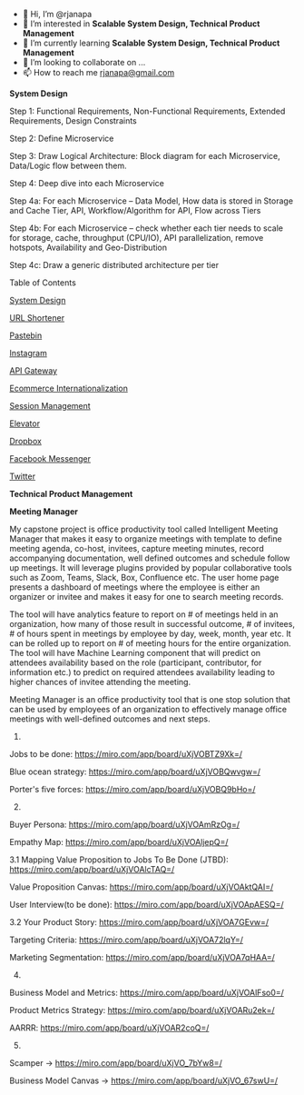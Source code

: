 - 👋 Hi, I’m @rjanapa
- 👀 I’m interested in <b>Scalable System Design, Technical Product Management</b>
- 🌱 I’m currently learning <b>Scalable System Design, Technical Product Management</b>
- 💞️ I’m looking to collaborate on ...
- 📫 How to reach me rjanapa@gmail.com

<!---
rjanapa/rjanapa is a ✨ special ✨ repository because its `README.md` (this file) appears on your GitHub profile.
You can click the Preview link to take a look at your changes.
--->

<b>System Design</b></br>

Step 1:  Functional Requirements, Non-Functional Requirements, Extended Requirements, Design Constraints

Step 2: Define Microservice

Step 3: Draw Logical Architecture: Block diagram for each Microservice, Data/Logic flow between them.

Step 4: Deep dive into each Microservice

Step 4a: For each Microservice – Data Model, How data is stored in Storage and Cache Tier, API, Workflow/Algorithm for API, Flow across Tiers

Step 4b: For each Microservice – check whether each tier needs to scale for storage, cache, throughput (CPU/IO), API parallelization, remove hotspots, Availability and Geo-Distribution

Step 4c: Draw a generic distributed architecture per tier

Table of Contents</br>

[System Design](https://github.com/rjanapa/rjanapa/blob/main/SystemDesign.md)

[URL Shortener](https://github.com/rjanapa/rjanapa/blob/main/URLShortener.md)

[Pastebin](https://github.com/rjanapa/rjanapa/blob/main/URLShortener.md)

[Instagram](https://github.com/rjanapa/rjanapa/blob/main/Instagram.md)

[API Gateway](https://github.com/rjanapa/rjanapa/blob/main/APIGateway.md)

[Ecommerce Internationalization](https://github.com/rjanapa/rjanapa/blob/main/Ecommerce-Internationalization.md)

[Session Management](https://github.com/rjanapa/rjanapa/blob/main/SessionManagement.md)

[Elevator](https://github.com/rjanapa/rjanapa/blob/main/DesignElevator.md)

[Dropbox](https://github.com/rjanapa/rjanapa/blob/main/Dropbox.md)

[Facebook Messenger](https://github.com/rjanapa/rjanapa/blob/main/Facebook%20Messenger.md)

[Twitter](https://github.com/rjanapa/rjanapa/blob/main/Twitter.md)

<b>Technical Product Management </b></br>

<b>Meeting Manager</b></br>

My capstone project is office productivity tool called Intelligent Meeting Manager that makes it easy to organize meetings with template to define meeting agenda, co-host, invitees, capture meeting minutes, record accompanying documentation, well defined outcomes and schedule follow up meetings. It will leverage plugins provided by popular collaborative tools such as Zoom, Teams, Slack, Box, Confluence etc. The user home page presents a dashboard of meetings where the employee is either an organizer or invitee and makes it easy for one to search meeting records.  

The tool will have analytics feature to report on # of meetings held in an organization, how many of those result in successful outcome, # of invitees, # of hours spent in meetings by employee by day, week, month, year etc. It can be rolled up to report on # of meeting hours for the entire organization. The tool will have Machine Learning component that will predict on attendees availability based on the role (participant, contributor, for information etc.) to predict on required attendees availability leading to higher chances of invitee attending the meeting. 

Meeting Manager is an office productivity tool that is one stop solution that can be used by employees of an organization to effectively manage office meetings with well-defined outcomes and next steps.

1.
Jobs to be done: https://miro.com/app/board/uXjVOBTZ9Xk=/

Blue ocean strategy: https://miro.com/app/board/uXjVOBQwvgw=/

Porter's five forces: https://miro.com/app/board/uXjVOBQ9bHo=/

2.
Buyer Persona: https://miro.com/app/board/uXjVOAmRzOg=/

Empathy Map: https://miro.com/app/board/uXjVOAljepQ=/

3.1
Mapping Value Proposition to Jobs To Be Done (JTBD): https://miro.com/app/board/uXjVOAlcTAQ=/

Value Proposition Canvas: https://miro.com/app/board/uXjVOAktQAI=/

User Interview(to be done): https://miro.com/app/board/uXjVOApAESQ=/

3.2
Your Product Story: https://miro.com/app/board/uXjVOA7GEvw=/

Targeting Criteria: https://miro.com/app/board/uXjVOA72lqY=/

Marketing Segmentation: https://miro.com/app/board/uXjVOA7qHAA=/

4.
Business Model and Metrics: https://miro.com/app/board/uXjVOAlFso0=/

Product Metrics Strategy: https://miro.com/app/board/uXjVOARu2ek=/

AARRR: https://miro.com/app/board/uXjVOAR2coQ=/

5.
Scamper -> https://miro.com/app/board/uXjVO_7bYw8=/

Business Model Canvas -> https://miro.com/app/board/uXjVO_67swU=/
